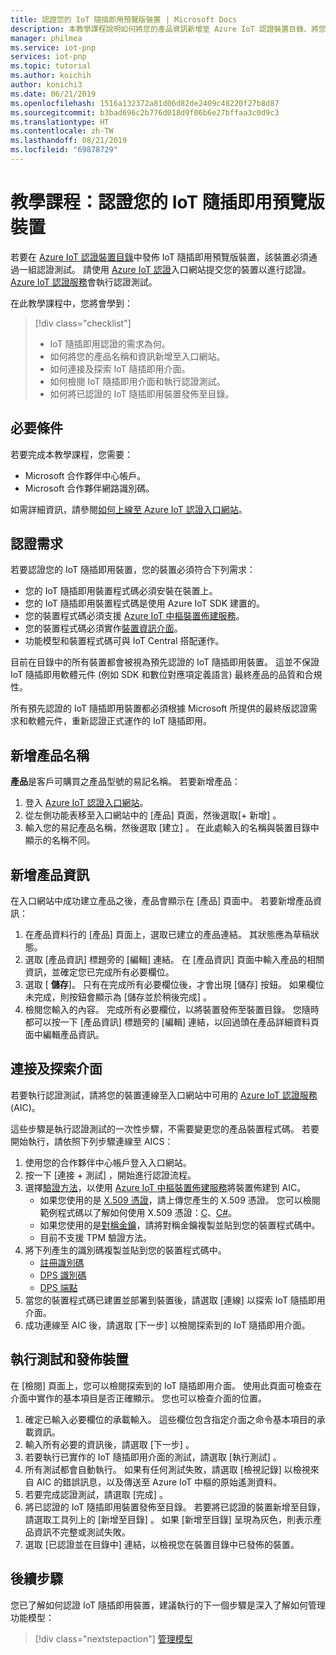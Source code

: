 ```yaml
---
title: 認證您的 IoT 隨插即用預覽版裝置 | Microsoft Docs
description: 本教學課程說明如何將您的產品資訊新增至 Azure IoT 認證裝置目錄、將您的裝置連線至 Azure IoT 認證服務，然後執行 IoT 隨插即用認證測試。
manager: philmea
ms.service: iot-pnp
services: iot-pnp
ms.topic: tutorial
ms.author: koichih
author: konichi3
ms.date: 06/21/2019
ms.openlocfilehash: 1516a132372a81d06d82de2409c48220f27b8d87
ms.sourcegitcommit: b3bad696c2b776d018d9f06b6e27bffaa3c0d9c3
ms.translationtype: HT
ms.contentlocale: zh-TW
ms.lasthandoff: 08/21/2019
ms.locfileid: "69878729"
---
```

# <a name="tutorial-certify-your-iot-plug-and-play-preview-device"></a>教學課程：認證您的 IoT 隨插即用預覽版裝置

若要在 [Azure IoT 認證裝置目錄](https://aka.ms/iotdevcat)中發佈 IoT 隨插即用預覽版裝置，該裝置必須通過一組認證測試。 請使用 [Azure IoT 認證](https://aka.ms/ACFI)入口網站提交您的裝置以進行認證。 [Azure IoT 認證服務](https://aka.ms/azure-iot-aics)會執行認證測試。

在此教學課程中，您將會學到：

> [!div class="checklist"]
> * IoT 隨插即用認證的需求為何。
> * 如何將您的產品名稱和資訊新增至入口網站。
> * 如何連接及探索 IoT 隨插即用介面。
> * 如何檢閱 IoT 隨插即用介面和執行認證測試。
> * 如何將已認證的 IoT 隨插即用裝置發佈至目錄。

## <a name="prerequisites"></a>必要條件

若要完成本教學課程，您需要：

* Microsoft 合作夥伴中心帳戶。
* Microsoft 合作夥伴網路識別碼。

如需詳細資訊，請參閱[如何上線至 Azure IoT 認證入口網站](howto-onboard-portal.md)。

## <a name="certification-requirements"></a>認證需求

若要認證您的 IoT 隨插即用裝置，您的裝置必須符合下列需求：

* 您的 IoT 隨插即用裝置程式碼必須安裝在裝置上。
* 您的 IoT 隨插即用裝置程式碼是使用 Azure IoT SDK 建置的。
* 您的裝置程式碼必須支援 [Azure IoT 中樞裝置佈建服務](../iot-dps/about-iot-dps.md)。
* 您的裝置程式碼必須實作[裝置資訊介面](concepts-common-interfaces.md)。
* 功能模型和裝置程式碼可與 IoT Central 搭配運作。

目前在目錄中的所有裝置都會被視為預先認證的 IoT 隨插即用裝置。 這並不保證 IoT 隨插即用軟體元件 (例如 SDK 和數位對應項定義語言) 最終產品的品質和合規性。

所有預先認證的 IoT 隨插即用裝置都必須根據 Microsoft 所提供的最終版認證需求和軟體元件，重新認證正式運作的 IoT 隨插即用。

## <a name="add-product-name"></a>新增產品名稱

**產品**是客戶可購買之產品型號的易記名稱。 若要新增產品：

1. 登入 [Azure IoT 認證入口網站](https://aka.ms/ACFI)。
1. 從左側功能表移至入口網站中的 [產品]  頁面，然後選取[+ 新增]  。
1. 輸入您的易記產品名稱，然後選取 [建立]  。 在此處輸入的名稱與裝置目錄中顯示的名稱不同。

## <a name="add-product-information"></a>新增產品資訊

在入口網站中成功建立產品之後，產品會顯示在 [產品]  頁面中。 若要新增產品資訊：

1. 在產品資料行的 [產品]  頁面上，選取已建立的產品連結。 其狀態應為草稿狀態。
1. 選取 [產品資訊]  標題旁的 [編輯]  連結。 在 [產品資訊] 頁面中輸入產品的相關資訊，並確定您已完成所有必要欄位。
1. 選取 [ **儲存**]。 只有在完成所有必要欄位後，才會出現 [儲存]  按鈕。 如果欄位未完成，則按鈕會顯示為 [儲存並於稍後完成]  。
1. 檢閱您輸入的內容。 完成所有必要欄位，以將裝置發佈至裝置目錄。 您隨時都可以按一下 [產品資訊]  標題旁的 [編輯]  連結，以回過頭在產品詳細資料頁面中編輯產品資訊。

## <a name="connect-and-discover-interfaces"></a>連接及探索介面

若要執行認證測試，請將您的裝置連線至入口網站中可用的 [Azure IoT 認證服務](https://aka.ms/azure-iot-aics) (AIC)。

這些步驟是執行認證測試的一次性步驟，不需要變更您的產品裝置程式碼。 若要開始執行，請依照下列步驟連線至 AICS：

1. 使用您的合作夥伴中心帳戶登入入口網站。
1. 按一下 [連接 + 測試]  ，開始進行認證流程。
1. 選擇[驗證方法](../iot-dps/concepts-security.md#attestation-mechanism)，以使用 [Azure IoT 中樞裝置佈建服務](../iot-dps/about-iot-dps.md)將裝置佈建到 AIC。
   * 如果您使用的是 [X.509 憑證](../iot-hub/iot-hub-security-x509-get-started.md#prerequisites)，請上傳您產生的 X.509 憑證。 您可以檢閱範例程式碼以了解如何使用 X.509 憑證：[C](https://github.com/Azure/azure-iot-sdk-c/blob/master/iothub_client/samples/iothub_ll_client_x509_sample/iothub_ll_client_x509_sample.c)、[C#](../iot-hub/iot-hub-security-x509-get-started.md)。
   * 如果您使用的是[對稱金鑰](../iot-dps/concepts-symmetric-key-attestation.md)，請將對稱金鑰複製並貼到您的裝置程式碼中。
   * 目前不支援 TPM 驗證方法。
1. 將下列產生的識別碼複製並貼到您的裝置程式碼中。
   * [註冊識別碼](../iot-dps/use-hsm-with-sdk.md)
   * [DPS 識別碼](../iot-dps/tutorial-set-up-device.md#create-the-device-registration-software)
   * [DPS 端點](../iot-dps/tutorial-set-up-device.md#create-the-device-registration-software)
1. 當您的裝置程式碼已建置並部署到裝置後，請選取 [連線]  以探索 IoT 隨插即用介面。
1. 成功連線至 AIC 後，請選取 [下一步]  以檢閱探索到的 IoT 隨插即用介面。

## <a name="run-tests-and-publish-the-device"></a>執行測試和發佈裝置

在 [檢閱] 頁面上，您可以檢閱探索到的 IoT 隨插即用介面。 使用此頁面可檢查在介面中實作的基本項目是否正確顯示。 您也可以檢查介面的位置。

1. 確定已輸入必要欄位的承載輸入。 這些欄位包含指定介面之命令基本項目的承載資訊。
1. 輸入所有必要的資訊後，請選取 [下一步]  。
1. 若要執行已實作的 IoT 隨插即用介面的測試，請選取 [執行測試]  。
1. 所有測試都會自動執行。 如果有任何測試失敗，請選取 [檢視記錄]  以檢視來自 AIC 的錯誤訊息，以及傳送至 Azure IoT 中樞的原始遙測資料。
1. 若要完成認證測試，請選取 [完成]  。
1. 將已認證的 IoT 隨插即用裝置發佈至目錄。 若要將已認證的裝置新增至目錄，請選取工具列上的 [新增至目錄]  。 如果 [新增至目錄]  呈現為灰色，則表示產品資訊不完整或測試失敗。 
1. 選取 [已認證並在目錄中] 連結，以檢視您在裝置目錄中已發佈的裝置。

## <a name="next-steps"></a>後續步驟

您已了解如何認證 IoT 隨插即用裝置，建議執行的下一個步驟是深入了解如何管理功能模型：

> [!div class="nextstepaction"]
> [管理模型](./howto-manage-models.md)
